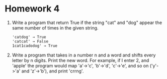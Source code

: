 # Homework 4

1. Write a program that return True if the string "cat" and "dog" appear the same number of times in the given string.

    ```
    'catdog' → True
    'catcat' → False
    1cat1cadodog' → True
    ```

1. Write a program that takes in a number n and a word and shifts every letter by n digits. Print the new word. For example, if I enter 2, and 'apple' the program  would map 'a'->'c', 'b'->'d', 'c'->'e', and so on ('y'->'a' and 'z'->'b'), and print 'crrng'.